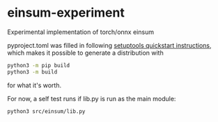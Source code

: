 # einsum-experiment
Experimental implementation of torch/onnx einsum

pyproject.toml was filled in following [setuptools quickstart instructions](https://setuptools.pypa.io/en/latest/userguide/quickstart.html),
which makes it possible to generate a distribution with
```bash
python3 -m pip build
python3 -m build
```
for what it's worth.

For now, a self test runs if lib.py is run as the main module:
```bash
python3 src/einsum/lib.py
```
